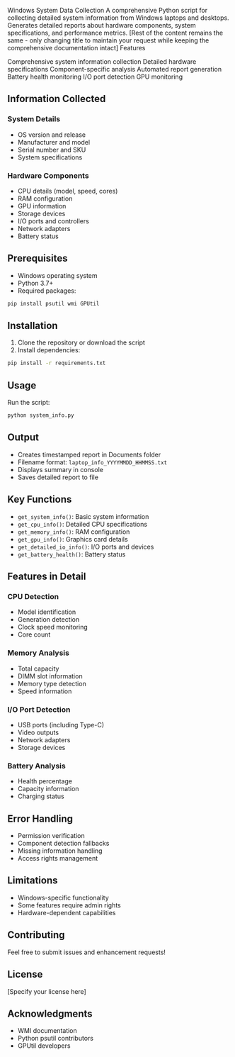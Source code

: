 Windows System Data Collection
A comprehensive Python script for collecting detailed system information from Windows laptops and desktops. Generates detailed reports about hardware components, system specifications, and performance metrics.
[Rest of the content remains the same - only changing title to maintain your request while keeping the comprehensive documentation intact]
Features

Comprehensive system information collection
Detailed hardware specifications
Component-specific analysis
Automated report generation
Battery health monitoring
I/O port detection
GPU monitoring

## Information Collected

### System Details
- OS version and release
- Manufacturer and model
- Serial number and SKU
- System specifications

### Hardware Components
- CPU details (model, speed, cores)
- RAM configuration
- GPU information
- Storage devices
- I/O ports and controllers
- Network adapters
- Battery status

## Prerequisites

- Windows operating system
- Python 3.7+
- Required packages:
```bash
pip install psutil wmi GPUtil
```

## Installation

1. Clone the repository or download the script
2. Install dependencies:
```bash
pip install -r requirements.txt
```

## Usage

Run the script:
```bash
python system_info.py
```

## Output

- Creates timestamped report in Documents folder
- Filename format: `laptop_info_YYYYMMDD_HHMMSS.txt`
- Displays summary in console
- Saves detailed report to file

## Key Functions

- `get_system_info()`: Basic system information
- `get_cpu_info()`: Detailed CPU specifications
- `get_memory_info()`: RAM configuration
- `get_gpu_info()`: Graphics card details
- `get_detailed_io_info()`: I/O ports and devices
- `get_battery_health()`: Battery status

## Features in Detail

### CPU Detection
- Model identification
- Generation detection
- Clock speed monitoring
- Core count

### Memory Analysis
- Total capacity
- DIMM slot information
- Memory type detection
- Speed information

### I/O Port Detection
- USB ports (including Type-C)
- Video outputs
- Network adapters
- Storage devices

### Battery Analysis
- Health percentage
- Capacity information
- Charging status

## Error Handling

- Permission verification
- Component detection fallbacks
- Missing information handling
- Access rights management

## Limitations

- Windows-specific functionality
- Some features require admin rights
- Hardware-dependent capabilities

## Contributing

Feel free to submit issues and enhancement requests!

## License

[Specify your license here]

## Acknowledgments

- WMI documentation
- Python psutil contributors
- GPUtil developers
